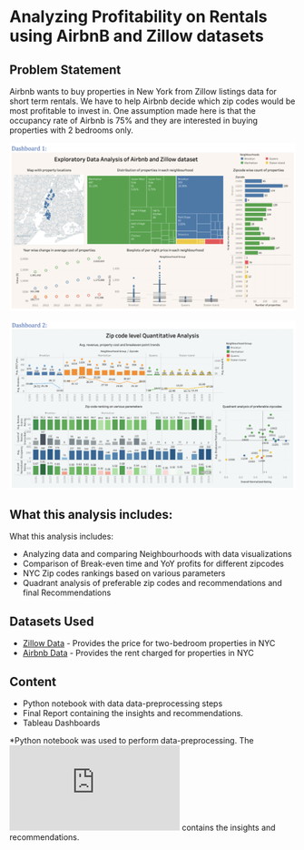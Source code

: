# Analyzing Profitability on Rentals using AirbnB and Zillow datasets

## Problem Statement

Airbnb wants to buy properties in New York from Zillow listings data for short term rentals. We have to help Airbnb decide which zip codes would be most profitable to invest in. One assumption made here is that the occupancy rate of Airbnb is 75% and they are interested in buying properties with 2 bedrooms only.

![](Dashboard_1.png)

![](Dashboard_2.png)

## What this analysis includes:	

What this analysis includes:
*	Analyzing data and comparing Neighbourhoods with data visualizations
*	Comparison of Break-even time and YoY profits for different zipcodes
*	NYC Zip codes rankings based on various parameters
*	Quadrant analysis of preferable zip codes and recommendations and final Recommendations

## Datasets Used

*	[Zillow Data](https://www.zillow.com/research/data/) - Provides the price for two-bedroom properties in NYC
* [Airbnb Data](http://insideairbnb.com/get-the-data.html) - Provides the rent charged for properties in NYC

## Content

*	Python notebook with data data-preprocessing steps
*	Final Report containing the insights and recommendations.
* Tableau Dashboards

*Python notebook was used to perform data-preprocessing. The ![pdf report](https://github.com/RahulBhasin/Analyzing-Profitability-on-Rentals-using-AirbnB-and-Zillow-datasets/blob/master/Airbnb%20-%20Zillow%20Analysis%20Report.pdf) contains the insights and recommendations.

